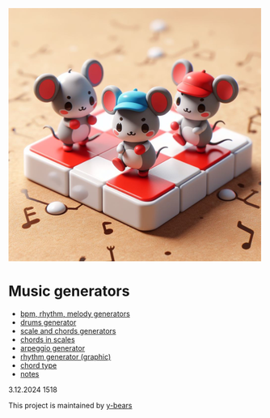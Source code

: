 ![logo](./assets/img/logo.png)
# Music generators
- [bpm, rhythm, melody generators](https://y-bears.github.io/music-quokka/bpm-rhythm-melody.html)
- [drums generator](https://y-bears.github.io/music-quokka/drums.html)
- [scale and chords generators](https://y-bears.github.io/music-quokka/scale-chords.html)
- [chords in scales](https://y-bears.github.io/music-quokka/ch-in-scale.html)
- [arpeggio generator](https://y-bears.github.io/music-quokka/arp.html)
- [rhythm generator (graphic)](https://y-bears.github.io/music-quokka/rhythm-boxes.html)
- [chord type](https://y-bears.github.io/music-quokka/chorder.html)
- [notes](https://y-bears.github.io/music-quokka/random-note.html)


3.12.2024 1518

This project is maintained by [y-bears](https://github.com/y-bears)
